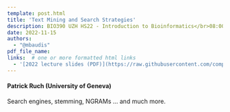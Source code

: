 ```yaml
---
template: post.html
title: 'Text Mining and Search Strategies'
description: BIO390 UZH HS22 - Introduction to Bioinformatics</br>08:00-09:45 @ UZH Irchel Y03-G-85
date: 2022-11-15
authors:
  - "@mbaudis"
pdf_file_name:
links:  # one or more formatted html links
  - '[2022 lecture slides (PDF)](https://raw.githubusercontent.com/compbiozurich/UZH-BIO390/main/course-material/2022-11-15___Patrick-Ruch__Text-Mining__UZH-BIO390-HS22-lecture-09.pdf)'
---
```


#### Patrick Ruch (University of Geneva)

Search engines, stemming, NGRAMs ... and much more.
